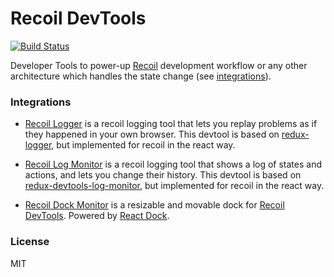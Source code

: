 # Recoil DevTools

[![Build Status](https://github.com/ulises-jeremias/recoil-devtools/workflows/CI/badge.svg)](https://github.com/ulises-jeremias/recoil-devtools/commits/master)

Developer Tools to power-up [Recoil](https://recoiljs.org/) development workflow or any other architecture which handles the state change (see [integrations](#integrations)).

### Integrations

- [Recoil Logger](./packages/recoil-devtools-logger) is a recoil logging tool that lets you replay problems as if they happened in your own browser. This devtool is based on [redux-logger](https://github.com/LogRocket/redux-logger), but implemented for recoil in the react way.

- [Recoil Log Monitor](./packages/recoil-devtools-log-monitor) is a recoil logging tool that shows a log of states and actions, and lets you change their history. This devtool is based on [redux-devtools-log-monitor](https://github.com/gaearon/redux-devtools-log-monitor), but implemented for recoil in the react way.

- [Recoil Dock Monitor](./packages/recoil-devtools-dock) is a resizable and movable dock for [Recoil DevTools](https://github.com/ulises-jeremias/recoil-devtools). Powered by [React Dock](https://github.com/alexkuz/react-dock).

### License

MIT
